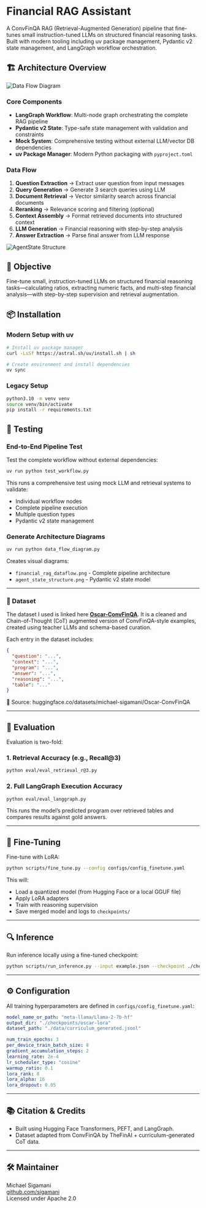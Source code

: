 # Financial RAG Assistant

A ConvFinQA RAG (Retrieval-Augmented Generation) pipeline that fine-tunes small instruction-tuned LLMs on structured financial reasoning tasks. Built with modern tooling including uv package management, Pydantic v2 state management, and LangGraph workflow orchestration.

## 🏗️ Architecture Overview

![Data Flow Diagram](financial_rag_dataflow.png)

### Core Components

- **LangGraph Workflow**: Multi-node graph orchestrating the complete RAG pipeline
- **Pydantic v2 State**: Type-safe state management with validation and constraints
- **Mock System**: Comprehensive testing without external LLM/vector DB dependencies
- **uv Package Manager**: Modern Python packaging with `pyproject.toml`

### Data Flow

1. **Question Extraction** → Extract user question from input messages
2. **Query Generation** → Generate 3 search queries using LLM
3. **Document Retrieval** → Vector similarity search across financial documents  
4. **Reranking** → Relevance scoring and filtering (optional)
5. **Context Assembly** → Format retrieved documents into structured context
6. **LLM Generation** → Financial reasoning with step-by-step analysis
7. **Answer Extraction** → Parse final answer from LLM response

![AgentState Structure](agent_state_structure.png)

## 🧠 Objective

Fine-tune small, instruction-tuned LLMs on structured financial reasoning tasks—calculating ratios, extracting numeric facts, and multi-step financial analysis—with step-by-step supervision and retrieval augmentation.

## 📦 Installation

### Modern Setup with uv

```bash
# Install uv package manager
curl -LsSf https://astral.sh/uv/install.sh | sh

# Create environment and install dependencies
uv sync
```

### Legacy Setup

```bash
python3.10 -m venv venv
source venv/bin/activate
pip install -r requirements.txt
```

## 🧪 Testing

### End-to-End Pipeline Test

Test the complete workflow without external dependencies:

```bash
uv run python test_workflow.py
```

This runs a comprehensive test using mock LLM and retrieval systems to validate:
- Individual workflow nodes
- Complete pipeline execution  
- Multiple question types
- Pydantic v2 state management

### Generate Architecture Diagrams

```bash
uv run python data_flow_diagram.py
```

Creates visual diagrams:
- `financial_rag_dataflow.png` - Complete pipeline architecture
- `agent_state_structure.png` - Pydantic v2 state model

---

### 📂 Dataset

The dataset I used is linked here [**Oscar-ConvFinQA**](https://huggingface.co/datasets/michael-sigamani/Oscar-ConvFinQA). 
It is a cleaned and Chain-of-Thought (CoT) augmented version of ConvFinQA-style examples, created using teacher LLMs and schema-based curation.

Each entry in the dataset includes:
```json
{
  "question": "...",
  "context": "...",
  "program": "...",
  "answer": "...",
  "reasoning": "...",
  "table": "..."
}
```

📌 Source: huggingface.co/datasets/michael-sigamani/Oscar-ConvFinQA

---

## 🧪 Evaluation

Evaluation is two-fold:

### 1. Retrieval Accuracy (e.g., Recall@3)

```bash
python eval/eval_retrieval_r@3.py
```

### 2. Full LangGraph Execution Accuracy

```bash
python eval/eval_langgraph.py
```

This runs the model’s predicted program over retrieved tables and compares results against gold answers.

---

## 🧬 Fine-Tuning

Fine-tune with LoRA:

```bash
python scripts/fine_tune.py --config configs/config_finetune.yaml
```

This will:
- Load a quantized model (from Hugging Face or a local GGUF file)
- Apply LoRA adapters
- Train with reasoning supervision
- Save merged model and logs to `checkpoints/`

---

## 🔍 Inference

Run inference locally using a fine-tuned checkpoint:

```bash
python scripts/run_inference.py --input example.json --checkpoint ./checkpoints/oscar-lora
```

---

## ⚙️ Configuration

All training hyperparameters are defined in `configs/config_finetune.yaml`:

```yaml
model_name_or_path: "meta-llama/Llama-2-7b-hf"
output_dir: "./checkpoints/oscar-lora"
dataset_path: "./data/curriculum_generated.jsonl"

num_train_epochs: 3
per_device_train_batch_size: 8
gradient_accumulation_steps: 2
learning_rate: 2e-4
lr_scheduler_type: "cosine"
warmup_ratio: 0.1
lora_rank: 8
lora_alpha: 16
lora_dropout: 0.05
```

---

## 📚 Citation & Credits

- Built using Hugging Face Transformers, PEFT, and LangGraph.
- Dataset adapted from ConvFinQA by TheFinAI + curriculum-generated CoT data.

---
## 🛠️ Maintainer

Michael Sigamani  
[github.com/sigamani](https://github.com/sigamani)  
Licensed under Apache 2.0
